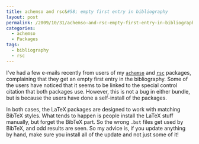 ```yaml
---
title: achemso and rsc&#58; empty first entry in bibliography
layout: post
permalink: /2009/10/31/achemso-and-rsc-empty-first-entry-in-bibliography/
categories:
  - achemso
  - Packages
tags:
  - bibliography
  - rsc
---
```

I've had a few e-mails recently from users of my [`achemso`](https://ctan.org/pkg/achemso) and [`rsc`](https://ctan.org/pkg/rsc) packages, complaining that they get an empty first entry in the bibliography. Some of the users have noticed that it seems to be linked to the special control citation that both packages use. However, this is not a bug in either bundle, but is because the users have done a self-install of the packages.

In both cases, the LaTeX packages are designed to work with matching BibTeX styles. What tends to happen is people install the LaTeX stuff manually, but forget the BibTeX part. So the wrong `.bst` files get used by BibTeX, and odd results are seen. So my advice is, if you update anything by hand, make sure you install all of the update and not just some of it!
